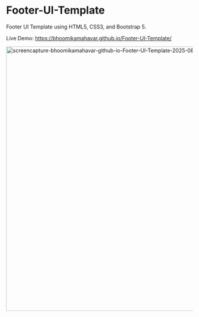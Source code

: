 # Footer-UI-Template
Footer UI Template using HTML5, CSS3, and Bootstrap 5.

Live Demo: https://bhoomikamahavar.github.io/Footer-UI-Template/

<img width="1440" height="714" alt="screencapture-bhoomikamahavar-github-io-Footer-UI-Template-2025-08-19-11_25_37" src="https://github.com/user-attachments/assets/80d86bbf-2663-4b63-b4a1-587afb6687da" />
